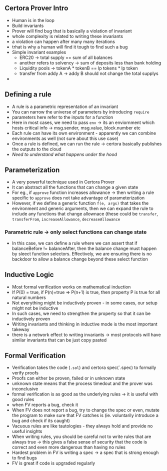 ## Certora Prover Intro


- Human is in the loop
- Build invariants 
- Prover will find bug that is basically a violation of invariant
- whole complexity is related to writing these invariants
- a violation can happen after many many iterations
- trhat is why a human will find it tough to find such a bug
- Simple invariant examples
	- ERC20 -> total supply == sum of all balances
	- another refers to solvency -> sum of deposits less than bank holding
	- Liquidity pools -> tokenA * tokenB == lp tokens * lp token
	- transfer from addy A -> addy B should not change the total supplys
- 

## Defining a rule
- A rule is a parametric representation of an invariant
- You can narrow the universe of parameters by introducing `require`
- parameters here refer to the inputs for a function
- Here in most cases, we need to pass `env` -> its an enviornment which hosts critical info -> msg.sender, msg.value, block.number etc
- Each rule can have its own environment - apparently we can combine environments as well (not sure about this use case)
- Once a rule is defined, we can run the rule -> certora basically publishes the outputs to the cloud
- _Need to understand what happens under the hood_


## Parameterization 

- A very powerful technique used in Certora Prover
- It can abstract all the functions that can change a given state
- For eg., if `approve` function increases allowance -> then writing a rule specific to `approve` does not take advantage of parameterization
- However, if we define a generic function `f(e, args)` that takes the environment and generic arguments, then we can expand the rule to include any functions that change allownace (these could be `transfer`, `transferFrom`, `increaseAllowance`, `decreaseAllowance`

### Parametric rule -> only select functions can change state
- In this case, we can define a rule where we can assert that if balanceBefore != balanceAfter, then the balance change must happen by sleect function selectors. Effectively, we are ensuring there is no backdoor to allow a balance change beyond these select function

## Inductive Logic

- Most formal verification works on mathematical induction
- If P(0) = true, if P(n)=true => P(n+1) is true, then property P is true for all natural numbers
- Not everything might be inductively proven - in some cases, our setup might not be inductive
- In such cases, we need to strengthen the property so that it can be inductively proven
- Writing invariants and thinking in inductive mode is the most important takeway
- there is a network effect to writing invariants -> most protocols will have similar invariants that can be just copy pasted 


## Formal Verification

- Verification takes the code (`.sol`) and certora spec(`.spec) to formally verify proofs
- Proofs can either be proven, failed or in unknown state
- unknown state means that the process timedout and the prover was inconclusive
- formal verification is as good as the underlying rules -> it is useful with good rules
- when FV reports a bug, check it
- When FV does not report a bug, try to change the spec or even, mutate the program to make sure that FV catches is (ie. voluntarily introduce a bug and check if its caught)
- Vacuous rules are like tautologies - they always hold and provide no useful insights
- When writing rules, you should be careful not to write rules that are always true -> this gives a false sense of security that the code is correct and even more dangerous than having no rules
- Hardest problem in FV is writing a spec -> a spec that is strong enough to find bugs
- FV is great if code is upgraded regularly 

 


  



